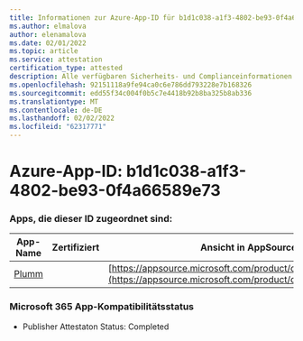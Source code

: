 ```yaml
---
title: Informationen zur Azure-App-ID für b1d1c038-a1f3-4802-be93-0f4a66589e73
ms.author: elmalova
author: elenamalova
ms.date: 02/01/2022
ms.topic: article
ms.service: attestation
certification_type: attested
description: Alle verfügbaren Sicherheits- und Complianceinformationen für b1d1c038-a1f3-4802-be93-0f4a66589e73.
ms.openlocfilehash: 92151118a9fe94ca0c6e786dd793228e7b168326
ms.sourcegitcommit: edd55f34c004f0b5c7e4418b92b8ba325b8ab336
ms.translationtype: MT
ms.contentlocale: de-DE
ms.lasthandoff: 02/02/2022
ms.locfileid: "62317771"
---
```

# <a name="azure-app-id-b1d1c038-a1f3-4802-be93-0f4a66589e73"></a>Azure-App-ID: b1d1c038-a1f3-4802-be93-0f4a66589e73


### <a name="apps-associated-with-this-id"></a>Apps, die dieser ID zugeordnet sind:
| **App-Name** | **Zertifiziert** | **Ansicht in AppSource** |
|--------------|---------------|-----------------------|
| [Plumm](https://docs.microsoft.com/microsoft-365-app-certification/forward/WA200003326) |  | [https://appsource.microsoft.com/product/office/WA200003326](https://appsource.microsoft.com/product/office/WA200003326) |

### <a name="microsoft-365-app-compliance-status"></a>Microsoft 365 App-Kompatibilitätsstatus
- Publisher Attestaton Status: Completed
